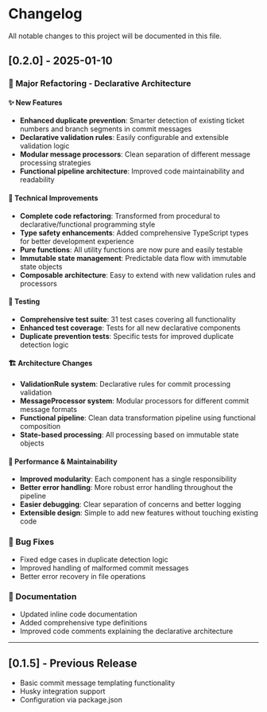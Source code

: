 # Changelog

All notable changes to this project will be documented in this file.

## [0.2.0] - 2025-01-10

### 🎉 Major Refactoring - Declarative Architecture

#### ✨ New Features
- **Enhanced duplicate prevention**: Smarter detection of existing ticket numbers and branch segments in commit messages
- **Declarative validation rules**: Easily configurable and extensible validation logic
- **Modular message processors**: Clean separation of different message processing strategies
- **Functional pipeline architecture**: Improved code maintainability and readability

#### 🔧 Technical Improvements
- **Complete code refactoring**: Transformed from procedural to declarative/functional programming style
- **Type safety enhancements**: Added comprehensive TypeScript types for better development experience
- **Pure functions**: All utility functions are now pure and easily testable
- **Immutable state management**: Predictable data flow with immutable state objects
- **Composable architecture**: Easy to extend with new validation rules and processors

#### 🧪 Testing
- **Comprehensive test suite**: 31 test cases covering all functionality
- **Enhanced test coverage**: Tests for all new declarative components
- **Duplicate prevention tests**: Specific tests for improved duplicate detection logic

#### 🏗️ Architecture Changes
- **ValidationRule system**: Declarative rules for commit processing validation
- **MessageProcessor system**: Modular processors for different commit message formats
- **Functional pipeline**: Clean data transformation pipeline using functional composition
- **State-based processing**: All processing based on immutable state objects

#### 🚀 Performance & Maintainability
- **Improved modularity**: Each component has a single responsibility
- **Better error handling**: More robust error handling throughout the pipeline
- **Easier debugging**: Clear separation of concerns and better logging
- **Extensible design**: Simple to add new features without touching existing code

### 🐛 Bug Fixes
- Fixed edge cases in duplicate detection logic
- Improved handling of malformed commit messages
- Better error recovery in file operations

### 📝 Documentation
- Updated inline code documentation
- Added comprehensive type definitions
- Improved code comments explaining the declarative architecture

---

## [0.1.5] - Previous Release
- Basic commit message templating functionality
- Husky integration support
- Configuration via package.json